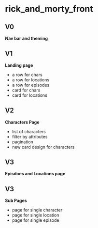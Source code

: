 # rick_and_morty_front

## V0
**Nav bar and theming**

## V1
**Landing page**
+ a row for chars
+ a row for locations
+ a row for episodes
+ card for chars
+ card for locations

## V2
**Characters Page**
+ list of characters
+ filter by attributes
+ pagination
+ new card design for characters

## V3
**Episdoes and Locations page**

## V3
**Sub Pages**
+ page for single character
+ page for single location
+ page for single episode